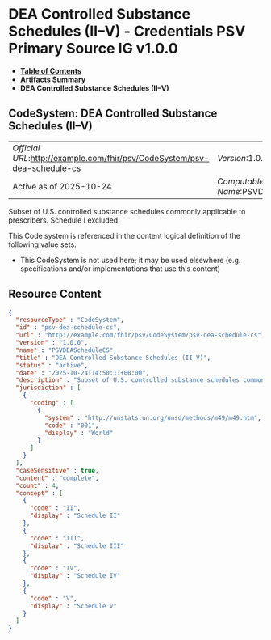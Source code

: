 # DEA Controlled Substance Schedules (II–V) - Credentials PSV Primary Source IG v1.0.0

* [**Table of Contents**](toc.md)
* [**Artifacts Summary**](artifacts.md)
* **DEA Controlled Substance Schedules (II–V)**

## CodeSystem: DEA Controlled Substance Schedules (II–V) 

| | |
| :--- | :--- |
| *Official URL*:http://example.com/fhir/psv/CodeSystem/psv-dea-schedule-cs | *Version*:1.0.0 |
| Active as of 2025-10-24 | *Computable Name*:PSVDEAScheduleCS |

 
Subset of U.S. controlled substance schedules commonly applicable to prescribers. Schedule I excluded. 

 This Code system is referenced in the content logical definition of the following value sets: 

* This CodeSystem is not used here; it may be used elsewhere (e.g. specifications and/or implementations that use this content)



## Resource Content

```json
{
  "resourceType" : "CodeSystem",
  "id" : "psv-dea-schedule-cs",
  "url" : "http://example.com/fhir/psv/CodeSystem/psv-dea-schedule-cs",
  "version" : "1.0.0",
  "name" : "PSVDEAScheduleCS",
  "title" : "DEA Controlled Substance Schedules (II–V)",
  "status" : "active",
  "date" : "2025-10-24T14:50:11+00:00",
  "description" : "Subset of U.S. controlled substance schedules commonly applicable to prescribers. Schedule I excluded.",
  "jurisdiction" : [
    {
      "coding" : [
        {
          "system" : "http://unstats.un.org/unsd/methods/m49/m49.htm",
          "code" : "001",
          "display" : "World"
        }
      ]
    }
  ],
  "caseSensitive" : true,
  "content" : "complete",
  "count" : 4,
  "concept" : [
    {
      "code" : "II",
      "display" : "Schedule II"
    },
    {
      "code" : "III",
      "display" : "Schedule III"
    },
    {
      "code" : "IV",
      "display" : "Schedule IV"
    },
    {
      "code" : "V",
      "display" : "Schedule V"
    }
  ]
}

```
